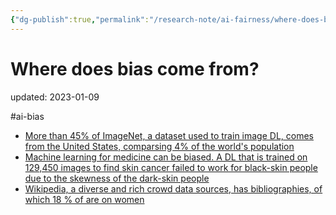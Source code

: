 ```yaml
---
{"dg-publish":true,"permalink":"/research-note/ai-fairness/where-does-bias-come-from/","dgPassFrontmatter":true}
---
```



# Where does bias come from?
updated: 2023-01-09

#ai-bias 

- [More than 45% of ImageNet, a dataset used to train image DL, comes from the United States, comparsing 4% of the world's population](https://venturebeat.com/2020/11/03/researchers-show-that-computer-vision-algorithms-pretrained-on-imagenet-exhibit-multiple-distressing-biases/)
- [Machine learning for medicine can be biased. A DL that is trained on 129,450 images to find skin cancer failed to work for black-skin people due to the skewness of the dark-skin people](https://www.theatlantic.com/health/archive/2018/08/machine-learning-dermatology-skin-color/567619/)
- [Wikipedia, a diverse and rich crowd data sources, has bibliographies, of which 18 % of are on women](https://en.wikipedia.org/wiki/Gender_bias_on_Wikipedia)

